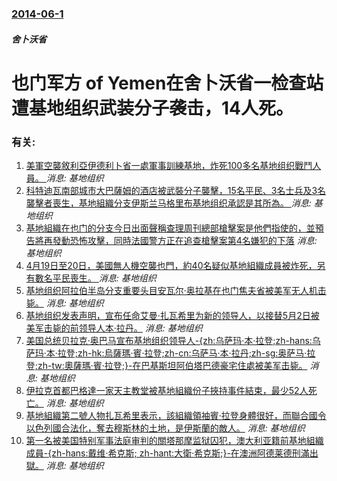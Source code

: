 ### [2014-06-1](/news/2014/06/1/index.md)

##### 舍卜沃省
#  也门军方 of Yemen在舍卜沃省一检查站遭基地组织武装分子袭击，14人死。 




### 有关:

1. [美軍空襲敘利亞伊德利卜省一處軍事訓練基地，炸死100多名基地组织戰鬥人員。 ](/zh/news/2017/01/19/美軍空襲敘利亞伊德利卜省一處軍事訓練基地-炸死100多名基地组织戰鬥人員.md) _消息: 基地组织_
2. [科特迪瓦南部城市大巴薩姆的酒店被武裝分子襲擊，15名平民、3名士兵及3名襲擊者喪生，基地組織分支伊斯兰马格里布基地组织承認是其所為。 ](/zh/news/2016/03/13/科特迪瓦南部城市大巴薩姆的酒店被武裝分子襲擊-15名平民-3名士兵及3名襲擊者喪生-基地組織分支伊斯兰马格里布基地组织承.md) _消息: 基地组织_
3. [ 基地組織在也门的分支今日出面聲稱查理周刊總部槍擊案是他們指使的，並預告將再發動恐怖攻擊，同時法國警方正在追查槍擊案第4名嫌犯的下落](/zh/news/2015/01/14/基地組織在也门的分支今日出面聲稱查理周刊總部槍擊案是他們指使的-並預告將再發動恐怖攻擊-同時法國警方正在追查槍擊案第4.md) _消息: 基地组织_
4. [ 4月19日至20日，美國無人機空襲也門，約40名疑似基地組織成員被炸死，另有數名平民喪生。 ](/zh/news/2014/04/19/4月19日至20日-美國無人機空襲也門-約40名疑似基地組織成員被炸死-另有數名平民喪生.md) _消息: 基地组织_
5. [基地组织阿拉伯半岛分支重要头目安瓦尔·奥拉基在也门焦夫省被美军无人机击毙。](/zh/news/2011/09/30/基地组织阿拉伯半岛分支重要头目安瓦尔-奥拉基在也门焦夫省被美军无人机击毙.md) _消息: 基地组织_
6. [基地组织发表声明，宣布任命艾曼·扎瓦希里为新的领导人，以接替5月2日被美军击毙的前领导人本·拉丹。](/zh/news/2011/06/16/基地组织发表声明-宣布任命艾曼-扎瓦希里为新的领导人-以接替5月2日被美军击毙的前领导人本-拉丹.md) _消息: 基地组织_
7. [美国总统贝拉克·奥巴马宣布基地组织领导人-{zh:乌萨玛·本·拉登;zh-hans:乌萨玛·本·拉登;zh-hk:烏薩瑪·賓·拉登;zh-cn:乌萨马·本·拉丹;zh-sg:奥萨马·拉登;zh-tw:奧薩瑪·賓·拉登;}-在巴基斯坦阿伯塔巴德豪宅住處被美军击毙。](/zh/news/2011/05/1/美国总统贝拉克-奥巴马宣布基地组织领导人-zh-乌萨玛-本-拉登-zh-hans-乌萨玛-本-拉登-zh-hk-烏薩瑪.md) _消息: 基地组织_
8. [ 伊拉克首都巴格達一家天主教堂被基地組織份子挾持事件結束，最少52人死亡。](/zh/news/2010/11/1/伊拉克首都巴格達一家天主教堂被基地組織份子挾持事件結束-最少52人死亡.md) _消息: 基地组织_
9. [基地組織第二號人物扎瓦希里表示，該組織領袖賓·拉登身體很好，而聯合國令以色列國合法化，奪去穆斯林的土地，是伊斯蘭的敵人。](/zh/news/2008/04/3/基地組織第二號人物扎瓦希里表示-該組織領袖賓-拉登身體很好-而聯合國令以色列國合法化-奪去穆斯林的土地-是伊斯蘭的敵人.md) _消息: 基地组织_
10. [第一名被美国特别军事法庭审判的關塔那摩监狱囚犯，澳大利亚籍前基地組織成員-{zh-hans:戴维·希克斯; zh-hant:大衛·希克斯;}-在澳洲阿德莱德刑滿出獄。](/zh/news/2007/12/29/第一名被美国特别军事法庭审判的關塔那摩监狱囚犯-澳大利亚籍前基地組織成員-zh-hans-戴维-希克斯-zh-han.md) _消息: 基地组织_

